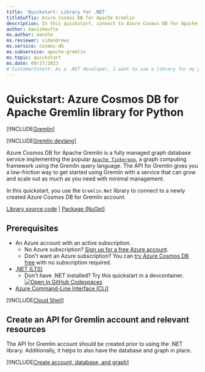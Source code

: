 ```yaml
---
title: 'Quickstart: Library for .NET'
titleSuffix: Azure Cosmos DB for Apache Gremlin
description: In this quickstart, connect to Azure Cosmos DB for Apache Gremlin using .NET. Then, create and traverse vertices and edges.
author: manishmsfte
ms.author: mansha
ms.reviewer: sidandrews
ms.service: cosmos-db
ms.subservice: apache-gremlin
ms.topic: quickstart
ms.date: 09/27/2023
# CustomerIntent: As a .NET developer, I want to use a library for my programming language so that I can create and traverse vertices and edges in code.
---
```


# Quickstart: Azure Cosmos DB for Apache Gremlin library for Python

[!INCLUDE[Gremlin](../includes/appliesto-gremlin.md)]

[!INCLUDE[Gremlin devlang](includes/quickstart-devlang.md)]

Azure Cosmos DB for Apache Gremlin is a fully managed graph database service implementing the popular [`Apache Tinkerpop`](https://tinkerpop.apache.org/), a graph computing framework using the Gremlin query language. The API for Gremlin gives you a low-friction way to get started using Gremlin with a service that can grow and scale out as much as you need with minimal management.

In this quickstart, you use the `Gremlin.Net` library to connect to a newly created Azure Cosmos DB for Gremlin account.

[Library source code](https://github.com/apache/tinkerpop/tree/master/gremlin-dotnet) | [Package (NuGet)](https://www.nuget.org/packages/Gremlin.Net)

## Prerequisites

- An Azure account with an active subscription.
  - No Azure subscription? [Sign up for a free Azure account](https://azure.microsoft.com/free/).
  - Don't want an Azure subscription? You can [try Azure Cosmos DB free](../try-free.md) with no subscription required.
- [.NET (LTS)](https://dotnet.microsoft.com/)
  - Don't have .NET installed? Try this quickstart in a devcontainer. [![Open in GitHub Codespaces](https://github.com/codespaces/badge.svg)](https://codespaces.new/github/codespaces-blank?quickstart=1)
- [Azure Command-Line Interface (CLI)](/cli/azure/)

[!INCLUDE[Cloud Shell](../../../includes/cloud-shell-try-it.md)]

## Create an API for Gremlin account and relevant resources

The API for Gremlin account should be created prior to using the .NET library. Additionally, it helps to also have the database and graph in place.

[!INCLUDE[Create account, database, and graph](includes/create-account-database-graph-cli.md)]

##
